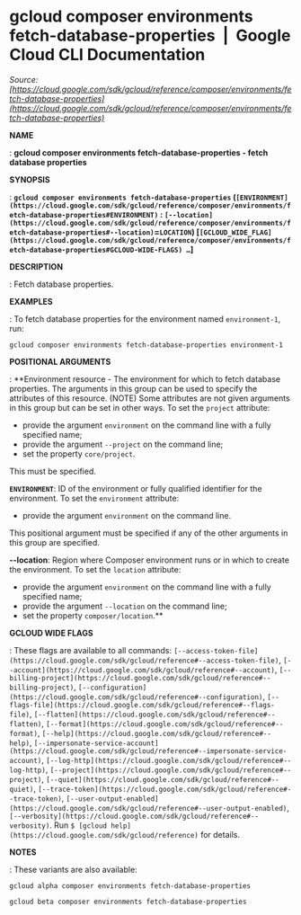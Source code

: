 # gcloud composer environments fetch-database-properties  |  Google Cloud CLI Documentation

*Source: [https://cloud.google.com/sdk/gcloud/reference/composer/environments/fetch-database-properties](https://cloud.google.com/sdk/gcloud/reference/composer/environments/fetch-database-properties)*

**NAME**

: **gcloud composer environments fetch-database-properties - fetch database properties**

**SYNOPSIS**

: **`gcloud composer environments fetch-database-properties` (`[ENVIRONMENT](https://cloud.google.com/sdk/gcloud/reference/composer/environments/fetch-database-properties#ENVIRONMENT)` : `[--location](https://cloud.google.com/sdk/gcloud/reference/composer/environments/fetch-database-properties#--location)`=`LOCATION`) [`[GCLOUD_WIDE_FLAG](https://cloud.google.com/sdk/gcloud/reference/composer/environments/fetch-database-properties#GCLOUD-WIDE-FLAGS) …`]**

**DESCRIPTION**

: Fetch database properties.

**EXAMPLES**

: To fetch database properties for the environment named
``environment-1``, run:
```
gcloud composer environments fetch-database-properties environment-1
```

**POSITIONAL ARGUMENTS**

: **Environment resource - The environment for which to fetch database properties.
The arguments in this group can be used to specify the attributes of this
resource. (NOTE) Some attributes are not given arguments in this group but can
be set in other ways.
To set the `project` attribute:

- provide the argument `environment` on the command line with a fully
specified name;
- provide the argument `--project` on the command line;
- set the property `core/project`.

This must be specified.

**`ENVIRONMENT`**:
ID of the environment or fully qualified identifier for the environment.
To set the `environment` attribute:

- provide the argument `environment` on the command line.

This positional argument must be specified if any of the other arguments in this
group are specified.

**--location**:
Region where Composer environment runs or in which to create the environment.
To set the `location` attribute:

- provide the argument `environment` on the command line with a fully
specified name;
- provide the argument `--location` on the command line;
- set the property `composer/location`.**

**GCLOUD WIDE FLAGS**

: These flags are available to all commands: `[--access-token-file](https://cloud.google.com/sdk/gcloud/reference#--access-token-file)`,
`[--account](https://cloud.google.com/sdk/gcloud/reference#--account)`, `[--billing-project](https://cloud.google.com/sdk/gcloud/reference#--billing-project)`,
`[--configuration](https://cloud.google.com/sdk/gcloud/reference#--configuration)`,
`[--flags-file](https://cloud.google.com/sdk/gcloud/reference#--flags-file)`,
`[--flatten](https://cloud.google.com/sdk/gcloud/reference#--flatten)`, `[--format](https://cloud.google.com/sdk/gcloud/reference#--format)`, `[--help](https://cloud.google.com/sdk/gcloud/reference#--help)`, `[--impersonate-service-account](https://cloud.google.com/sdk/gcloud/reference#--impersonate-service-account)`,
`[--log-http](https://cloud.google.com/sdk/gcloud/reference#--log-http)`,
`[--project](https://cloud.google.com/sdk/gcloud/reference#--project)`, `[--quiet](https://cloud.google.com/sdk/gcloud/reference#--quiet)`, `[--trace-token](https://cloud.google.com/sdk/gcloud/reference#--trace-token)`, `[--user-output-enabled](https://cloud.google.com/sdk/gcloud/reference#--user-output-enabled)`,
`[--verbosity](https://cloud.google.com/sdk/gcloud/reference#--verbosity)`.
Run `$ [gcloud help](https://cloud.google.com/sdk/gcloud/reference)` for details.

**NOTES**

: These variants are also available:

```
gcloud alpha composer environments fetch-database-properties
```

```
gcloud beta composer environments fetch-database-properties
```